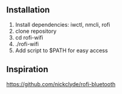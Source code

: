 ## Installation 
1. Install dependencies: iwctl, nmcli, rofi
2. clone repository
3. cd rofi-wifi
4. ./rofi-wifi
5. Add script to $PATH for easy access

## Inspiration
https://github.com/nickclyde/rofi-bluetooth
